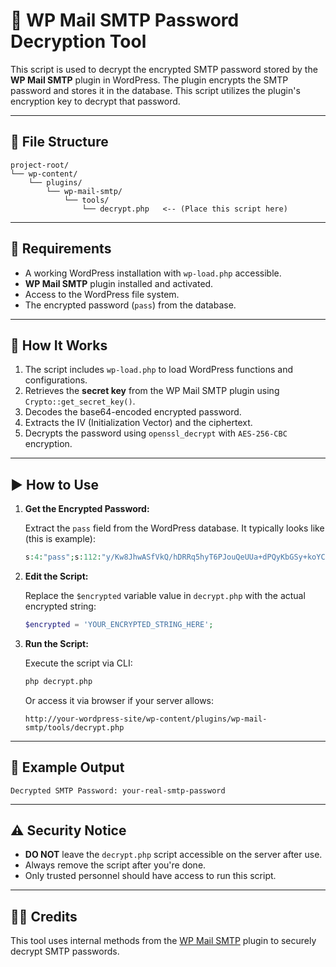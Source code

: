 # 🔐 WP Mail SMTP Password Decryption Tool

This script is used to decrypt the encrypted SMTP password stored by the **WP Mail SMTP** plugin in WordPress. The plugin encrypts the SMTP password and stores it in the database. This script utilizes the plugin's encryption key to decrypt that password.

---

## 📁 File Structure

```
project-root/
└── wp-content/
    └── plugins/
        └── wp-mail-smtp/
            └── tools/
                └── decrypt.php   <-- (Place this script here)
```

---

## 🧾 Requirements

- A working WordPress installation with `wp-load.php` accessible.
- **WP Mail SMTP** plugin installed and activated.
- Access to the WordPress file system.
- The encrypted password (`pass`) from the database.

---

## 🧠 How It Works

1. The script includes `wp-load.php` to load WordPress functions and configurations.
2. Retrieves the **secret key** from the WP Mail SMTP plugin using `Crypto::get_secret_key()`.
3. Decodes the base64-encoded encrypted password.
4. Extracts the IV (Initialization Vector) and the ciphertext.
5. Decrypts the password using `openssl_decrypt` with `AES-256-CBC` encryption.

---

## ▶️ How to Use

1. **Get the Encrypted Password:**

   Extract the `pass` field from the WordPress database. It typically looks like (this is example):
  
   ```php
   s:4:"pass";s:112:"y/Kw8JhwASfVkQ/hDRRq5hyT6PJouQeUUa+dPQyKbGSy+koYCmOpwAj7sdhRdvI4yVdOeZ4pP4Kjo5dhrssbnjO7P9EuO2ugffpQf9rdqb9F0LuZ0";
   ```

2. **Edit the Script:**

   Replace the `$encrypted` variable value in `decrypt.php` with the actual encrypted string:

   ```php
   $encrypted = 'YOUR_ENCRYPTED_STRING_HERE';
   ```

3. **Run the Script:**

   Execute the script via CLI:

   ```bash
   php decrypt.php
   ```

   Or access it via browser if your server allows:

   ```
   http://your-wordpress-site/wp-content/plugins/wp-mail-smtp/tools/decrypt.php
   ```

---

## 📌 Example Output

```
Decrypted SMTP Password: your-real-smtp-password
```

---

## ⚠️ Security Notice

- **DO NOT** leave the `decrypt.php` script accessible on the server after use.
- Always remove the script after you're done.
- Only trusted personnel should have access to run this script.

---

## 🧑‍💻 Credits

This tool uses internal methods from the [WP Mail SMTP](https://wordpress.org/plugins/wp-mail-smtp/) plugin to securely decrypt SMTP passwords.

